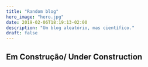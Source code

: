 ```yaml
---
title: "Random blog"
hero_image: "hero.jpg"
date: 2019-02-06T18:19:13-02:00
description: "Um blog aleatório, mas científico."
draft: false
---
```


## 
<h2>Em Construção/ Under Construction</h2>
<img src="/img/under-construction-2408060__340.png" width=”50” height=”50” alt="">
